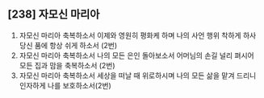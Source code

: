 ## [238] 자모신 마리아

1) 자모신 마리아 축복하소서 이제와 영원히 평화케 하며 나의 사언 행위 착하게 하사 당신 품에 항상 쉬게 하소서 (2번) 
2) 자모신 마리아 축복하소서 나의 모든 은인 돌아보소서 어머님의 손길 널리 펴시어 모든 집과 맘을 축복하소서 (2번)
3) 자모신 마리아 축복하소서 세상을 떠날 때 위로하시며 나의 모든 삶을 맡겨 드리니 인자하게 나를 보호하소서(2번)

